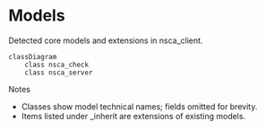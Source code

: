 # Models

Detected core models and extensions in nsca_client.

```mermaid
classDiagram
    class nsca_check
    class nsca_server
```

Notes
- Classes show model technical names; fields omitted for brevity.
- Items listed under _inherit are extensions of existing models.
